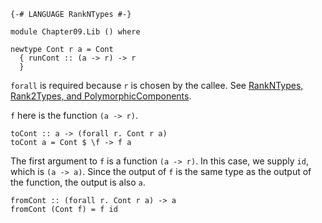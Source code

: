 ```
{-# LANGUAGE RankNTypes #-}

module Chapter09.Lib () where

newtype Cont r a = Cont
  { runCont :: (a -> r) -> r
  }
```

`forall` is required because `r` is chosen by the callee.
See [RankNTypes, Rank2Types, and PolymorphicComponents](https://www.schoolofhaskell.com/user/PthariensFlame/guide-to-ghc-extensions/explicit-forall#rankntypes--rank2types--and-polymorphiccomponents).

`f` here is the function `(a -> r)`.

```
toCont :: a -> (forall r. Cont r a)
toCont a = Cont $ \f -> f a
```

The first argument to `f` is a function `(a -> r)`.
In this case, we supply `id`, which is `(a -> a)`.
Since the output of `f` is the same type as the 
output of the function, the output is also `a`.

```
fromCont :: (forall r. Cont r a) -> a
fromCont (Cont f) = f id
```
